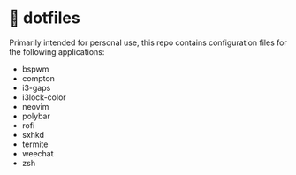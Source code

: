 # :wrench: dotfiles

Primarily intended for personal use, this repo contains configuration files for the following applications:

- bspwm
- compton
- i3-gaps
- i3lock-color
- neovim
- polybar
- rofi
- sxhkd
- termite
- weechat
- zsh

